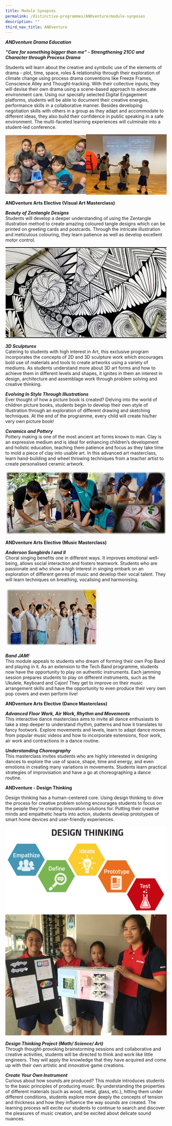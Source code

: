 ```yaml
---
title: Module Synopses
permalink: /distinctive-programmes/ANDventure/module-synposes
description: ""
third_nav_title: ANDventure
---
```

<p><strong><em>ANDventure Drama Education</em></strong></p>
<p><strong><em>&ldquo;Care for something bigger than me&rdquo; - Strengthening 21CC and Character through Process Drama</em></strong></p>
<p>Students will learn about the creative and symbolic use of the elements of drama - plot, time, space, roles &amp; relationship through their exploration of climate change using process drama conventions like Freeze Frames, Conscience Alley and Thought-tracking. With their collective inputs, they will devise their own drama using a scene-based approach to advocate environment care. Using our specially selected Digital Engagement platforms, students will be able to document their creative energies, performance skills in a collaborative manner. Besides developing negotiation skills with others in a group as they adapt and accommodate to different ideas, they also build their confidence in public speaking in a safe environment. The multi-faceted learning experiences will culminate into a student-led conference.&nbsp;</p>

![](/images/combine_images.png)

<p><strong>ANDventure Arts Elective (Visual Art Masterclass)</strong></p>
<p><strong><em>Beauty of Zentangle Designs</em></strong><br>Students will develop a deeper understanding of using the Zentangle illustration method to create amazing coloured tangle designs which can be printed on greeting cards and postcards. Through the intricate illustration and meticulous colouring, they learn patience as well as develop excellent motor control.&nbsp;</p>

![](/images/ANDvZentangle.jpg)      

<p><em><strong>3D Sculptures<br /></strong></em>Catering to students with high interest in Art, this exclusive program incorporates the concepts of 2D and 3D sculpture work which encourages bold use of materials and tools to create artworks using a variety of mediums. As students understand more about 3D art forms and how to achieve them in different levels and shapes, it ignites in them an interest in design, architecture and assemblage work through problem solving and creative thinking.</p>
<p><em><strong>Evolving In Style Through Illustrations<br /></strong></em>Ever thought of how a picture book is created? Delving into the world of children picture books, students begin to develop their own style of illustration through an exploration of different drawing and sketching techniques. At the end of the programme, every child will create his/her very own picture book!&nbsp;</p>
<p><em><strong>Ceramics and Pottery<br /></strong></em>Pottery&nbsp;making is one of the most ancient art forms known to man. Clay is an expressive medium and is ideal for enhancing children&rsquo;s development and holistic education, teaching them patience and focus as they take time to mold a piece of clay into usable art. In this advanced art masterclass, learn hand-building and wheel throwing techniques from a teacher artist to create personalised ceramic artwork.</p>

![](/images/ANDvCeramics.png)

<p><strong>ANDventure Arts Elective (Music&nbsp;</strong><strong>Masterclass)</strong><strong></strong></p>
<p><em><strong>Anderson Songbirds I and II<br /></strong></em>Choral singing benefits one in different ways. It improves emotional well-being, allows social interaction and fosters teamwork. Students who are passionate and who show a high interest in singing embark on an exploration of different genres of music and develop their vocal talent. They will learn techniques on breathing, vocalising and harmonising.</p>

![](/images/ANDvSongbird.png)

<p><em><strong>Band JAM!&nbsp;<br /></strong></em>This module appeals to students who dream of forming their own Pop Band and playing in it. As an extension to the Tech Band programme, students now have the opportunity to play on authentic instruments. Each jamming session prepares students to play on different instruments, such as the Ukulele, Keyboard and Cajon! They get to improve on their music arrangement skills and have the opportunity to even produce their very own pop covers and even perform live!&nbsp;</p>
<p><strong></strong></p>
<p><strong>ANDventure Arts Elective (Dance Masterclass)</strong></p>
<p><em><strong>Advanced Floor Work, Air Work, Rhythm and Movements<br /></strong></em>This interactive dance masterclass aims to invite all dance enthusiasts to take a step deeper to understand rhythm, patterns and how it translates to fancy footwork. Explore movements and levels, learn to adapt dance moves from popular music videos and how to incorporate extensions, floor work, air work and contractions in a dance routine.</p>
<p><em><strong>Understanding Choreography<br /></strong></em>This masterclass invites students who are highly interested in designing dances to explore the use of space, shape, time and energy, and even emotions&nbsp;in creating many variations in movements. Students learn practical strategies of improvisation and have a go at choreographing a dance routine.</p>
<p><strong>ANDventure - Design Thinking</strong></p>
<p>Design thinking&nbsp;has a human-centered core. Using design thinking to drive the process for creative problem solving encourages students to focus on the people they're creating innovation solutions for. Putting&nbsp;their creative minds and empathetic hearts into action, students develop prototypes of smart home devices&nbsp;and user-friendly experiences.&nbsp;</p>

![](/images/ANDvDesignThinking.png) ![](/images/ANDvDesignThinking2.jpg)

<p><em><strong>Design Thinking Project (Math/ Science/ Art)<br /></strong></em>Through thought-provoking brainstorming sessions and collaborative and creative activities, students will be directed to think and work like little engineers. They will apply the knowledge that they have acquired and come up with their own artistic and innovative game creations.&nbsp;</p>
<p><em><strong>Create Your Own Instrument<br /></strong></em>Curious about how sounds are produced? This module introduces students to the basic principles of producing music. By understanding the properties of different materials (such as wood, metal, glass, etc.), hitting them under different conditions, students explore more deeply the concepts of tension and thickness and how they influence the way sounds are created. The learning process will excite our students to continue to search and discover the pleasures of music creation, and be excited about delicate sound nuances.</p>